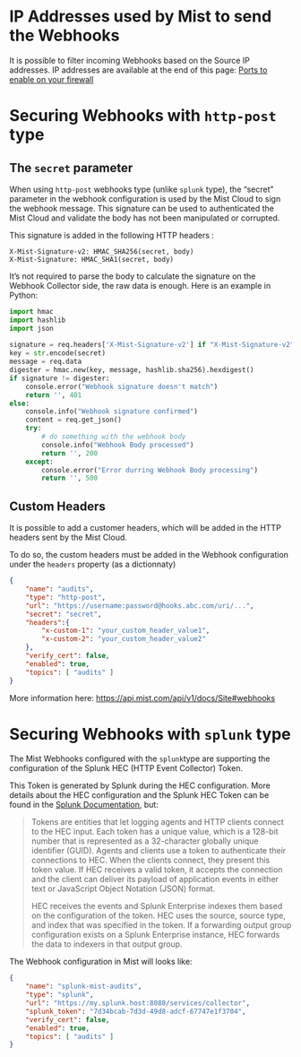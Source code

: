 # IP Addresses used by Mist to send the Webhooks
It is possible to filter incoming Webhooks based on the Source IP addresses. IP addresses are available at the end of this page: [Ports to enable on your firewall
](https://www.mist.com/documentation/ports-enable-firewall/)

# Securing Webhooks with `http-post` type

## The `secret` parameter
When using `http-post` webhooks type (unlike `splunk` type), the “secret” parameter in the webhook configuration is used by the Mist Cloud to sign the webhook message. This signature can be used to authenticated the Mist Cloud and validate the body has not been manipulated or corrupted. 

This signature is added in the following HTTP headers :
```
X-Mist-Signature-v2: HMAC_SHA256(secret, body)
X-Mist-Signature: HMAC_SHA1(secret, body)
```

It’s not required to parse the body to calculate the signature on the Webhook Collector side, the raw data is enough. Here is an example in Python:
```python
import hmac
import hashlib
import json
    
signature = req.headers['X-Mist-Signature-v2'] if "X-Mist-Signature-v2" in req.headers else None
key = str.encode(secret)
message = req.data
digester = hmac.new(key, message, hashlib.sha256).hexdigest()
if signature != digester:
    console.error("Webhook signature doesn't match")
    return '', 401
else:
    console.info("Webhook signature confirmed")
    content = req.get_json()
    try:
        # do something with the webhook body
        console.info("Webhook Body processed")
        return '', 200
    except:
        console.error("Error durring Webhook Body processing")
        return '', 500
```

## Custom Headers
It is possible to add a customer headers, which will be added in the HTTP headers sent by the Mist Cloud.

To do so, the custom headers must be added in the Webhook configuration under the `headers` property (as a dictionnaty)

```json
{
    "name": "audits",
    "type": "http-post",
    "url": "https://username:password@hooks.abc.com/uri/...",
    "secret": "secret",
    "headers":{
        "x-custom-1": "your_custom_header_value1",
        "x-custom-2": "your_custom_header_value2"
    },
    "verify_cert": false,
    "enabled": true,
    "topics": [ "audits" ]
}
```

More information here: https://api.mist.com/api/v1/docs/Site#webhooks

# Securing Webhooks with `splunk` type
The Mist Webhooks configured with the `splunk`type are supporting the configuration of the Splunk HEC (HTTP Event Collector) Token. 

This Token is generated by Splunk during the HEC configuration. More details about the HEC configuration and the Splunk HEC Token can be found in the [Splunk Documentation](https://docs.splunk.com/Documentation/Splunk/9.0.5/Data/UsetheHTTPEventCollector#Send_data_to_HTTP_Event_Collector), but:

>Tokens are entities that let logging agents and HTTP clients connect to the HEC input. Each token has a unique value, which is a 128-bit number that is represented as a 32-character globally unique identifier (GUID). Agents and clients use a token to authenticate their connections to HEC. When the clients connect, they present this token value. If HEC receives a valid token, it accepts the connection and the client can deliver its payload of application events in either text or JavaScript Object Notation (JSON) format.
>
>HEC receives the events and Splunk Enterprise indexes them based on the configuration of the token. HEC uses the source, source type, and index that was specified in the token. If a forwarding output group configuration exists on a Splunk Enterprise instance, HEC forwards the data to indexers in that output group.

The Webhook configuration in Mist will looks like:
```json
{
    "name": "splunk-mist-audits",
    "type": "splunk",
    "url": "https://my.splunk.host:8088/services/collector",
    "splunk_token": "7d34bcab-7d3d-49d8-adcf-67747e1f3704",
    "verify_cert": false,
    "enabled": true,
    "topics": [ "audits" ]
}
```

